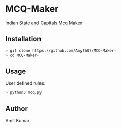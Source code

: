 # MCQ-Maker 
Indian State and Capitals Mcq Maker 

## Installation
```bash
> git clone https://github.com/Amyth07/MCQ-Maker-
> cd MCQ-Maker-
```

## Usage
User defined rules:
```bash
> python3 mcq.py

```
## Author
Amit Kumar
